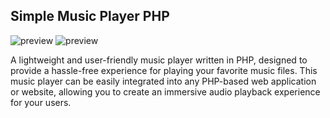 ## Simple Music Player PHP

![preview](https://i.imgur.com/cEqdMeY.png)
![preview](https://i.imgur.com/yjQ8iMH.png)

A lightweight and user-friendly music player written in PHP, designed to provide a hassle-free experience for playing your favorite music files. This music player can be easily integrated into any PHP-based web application or website, allowing you to create an immersive audio playback experience for your users.

 
